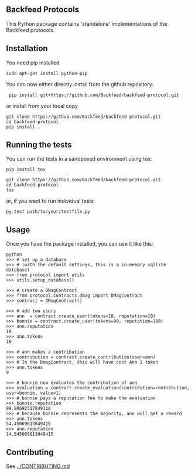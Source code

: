 Backfeed Protocols 
--------------------------------

This Python package contains 'standalone' implementations of the Backfeed protocols.

## Installation

You need pip installed

    sudo apt-get install python-pip

You can now either directly install from the github repository:

     pip install git+https://github.com/Backfeed/backfeed-protocol.git

or install from your local copy

    git clone https://github.com/Backfeed/backfeed-protocol.git
    cd backfeed-protocol
    pip install . 

## Running the tests

You can run the tests in a sandboxed environment using tox:

    pip install tox

    git clone https://github.com/Backfeed/backfeed-protocol.git
    cd backfeed-protocol
    tox

or, if you want to run individual tests:

    py.test path/to/your/testfile.py


##  Usage

Once you have the package installed, you can use it like this:

    python
    >>> # set up a database
    >>> # (with the default settings, this is a in-memory sqllite database)
    >>> from protocol import utils
    >>> utils.setup_database()
    
    >>> # create a DMagContract
    >>> from protocol.contracts.dmag import DMagContract
    >>> contract = DMagContract()
    
    >>> # add two users
    >>> ann  = contract.create_user(tokens=10, reputation=10) 
    >>> bonnie = contract.create_user(tokens=99, reputation=100)
    >>> ann.reputation
    10
    >>> ann.tokens
    10
    
    >>> # ann makes a contribution
    >>> contribution = contract.create_contribution(user=ann)
    >>> # In the DmagContract, this will have cost Ann 1 token
    >>> ann.tokens
    9
    
    >>> # bonnie now evaluates the contribution of ann
    >>> evaluation = contract.create_evaluation(contribution=contribution, user=bonnie, value=1)
    >>> # bonnie pays a reputation fee to make the evaluation
    >>> bonnie.reputation
    99.90692517849118
    >>> # because bonnie represents the majority, ann will get a reward
    >>> ann.tokens
    54.45069613049415
    >>> ann.reputation
    14.545069613049415

## Contributing

See [../CONTRIBUTING.md](CONTRIBUTING.md)